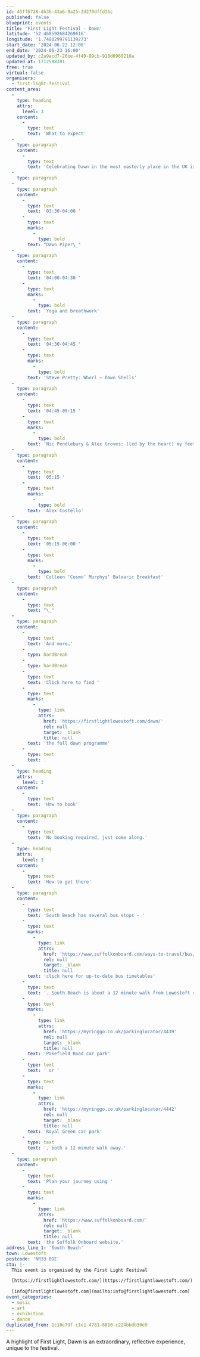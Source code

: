 ```yaml
---
id: 45ff6728-db36-43a6-9a25-2d270dffd35c
published: false
blueprint: events
title: 'First Light Festival - Dawn'
latitude: '52.468592684269616'
longitude: '1.7480299791139273'
start_date: '2024-06-22 12:00'
end_date: '2024-06-23 16:00'
updated_by: c2a9acd7-26be-4f49-89cb-918d0960210a
updated_at: 1712588391
free: true
virtual: false
organisers:
  - first-light-festival
content_area:
  -
    type: heading
    attrs:
      level: 3
    content:
      -
        type: text
        text: 'What to expect'
  -
    type: paragraph
    content:
      -
        type: text
        text: 'Celebrating Dawn in the most easterly place in the UK is special to First Light Festival. Join us as the first light of day gleams through the twilight – salute the sun with daybreak yoga, zone into our new music commissions and be part of our first Balearic Breakfast music and feasting experience. Breath in the sea air – it’s a brand new day!'
  -
    type: paragraph
  -
    type: paragraph
    content:
      -
        type: text
        text: '03:30-04:00 '
      -
        type: text
        marks:
          -
            type: bold
        text: "Dawn Piper\_"
  -
    type: paragraph
    content:
      -
        type: text
        text: '04:00-04:30 '
      -
        type: text
        marks:
          -
            type: bold
        text: 'Yoga and breathwork'
  -
    type: paragraph
    content:
      -
        type: text
        text: '04:30-04:45 '
      -
        type: text
        marks:
          -
            type: bold
        text: 'Steve Pretty: Whorl – Dawn Shells'
  -
    type: paragraph
    content:
      -
        type: text
        text: '04:45-05:15 '
      -
        type: text
        marks:
          -
            type: bold
        text: 'Nic Pendlebury & Alex Groves: (led by the heart) my feet will follow'
  -
    type: paragraph
    content:
      -
        type: text
        text: '05:15 '
      -
        type: text
        marks:
          -
            type: bold
        text: 'Alex Costello'
  -
    type: paragraph
    content:
      -
        type: text
        text: '05:15-06:00 '
      -
        type: text
        marks:
          -
            type: bold
        text: 'Colleen ‘Cosmo’ Murphys’ Balearic Breakfast'
  -
    type: paragraph
    content:
      -
        type: text
        text: "\_"
  -
    type: paragraph
    content:
      -
        type: text
        text: 'And more…'
      -
        type: hardBreak
      -
        type: hardBreak
      -
        type: text
        text: 'Click here to find '
      -
        type: text
        marks:
          -
            type: link
            attrs:
              href: 'https://firstlightlowestoft.com/dawn/'
              rel: null
              target: _blank
              title: null
        text: 'the full dawn programme'
      -
        type: text
        text: .
  -
    type: heading
    attrs:
      level: 3
    content:
      -
        type: text
        text: 'How to book'
  -
    type: paragraph
    content:
      -
        type: text
        text: 'No booking required, just come along.'
  -
    type: heading
    attrs:
      level: 3
    content:
      -
        type: text
        text: 'How to get there'
  -
    type: paragraph
    content:
      -
        type: text
        text: 'South Beach has several bus stops - '
      -
        type: text
        marks:
          -
            type: link
            attrs:
              href: 'https://www.suffolkonboard.com/ways-to-travel/bus/bus-timetables/?s-timetable=lowestoft'
              rel: null
              target: _blank
              title: null
        text: 'click here for up-to-date bus timetables'
      -
        type: text
        text: '. South Beach is about a 12 minute walk from Lowestoft rail station. The nearest car park is '
      -
        type: text
        marks:
          -
            type: link
            attrs:
              href: 'https://myringgo.co.uk/parkinglocator/4439'
              rel: null
              target: _blank
              title: null
        text: 'Pakefield Road car park'
      -
        type: text
        text: ' or '
      -
        type: text
        marks:
          -
            type: link
            attrs:
              href: 'https://myringgo.co.uk/parkinglocator/4442'
              rel: null
              target: _blank
              title: null
        text: 'Royal Green car park'
      -
        type: text
        text: ', both a 12 minute walk away.'
  -
    type: paragraph
    content:
      -
        type: text
        text: 'Plan your journey using '
      -
        type: text
        marks:
          -
            type: link
            attrs:
              href: 'https://www.suffolkonboard.com/'
              rel: null
              target: _blank
              title: null
        text: 'the Suffolk Onboard website.'
address_line_1: 'South Beach'
town: Lowestoft
postcode: 'NR33 0DE'
cta: |-
  This event is organised by the First Light Festival

  [https://firstlightlowestoft.com/](https://firstlightlowestoft.com/)

  [info@firstlightlowestoft.com](mailto:info@firstlightlowestoft.com)
event_categories:
  - music
  - art
  - exhibition
  - dance
duplicated_from: 1c10c79f-c1e1-4781-8810-c224bbdb30e9
---
```

A highlight of First Light, Dawn is an extraordinary, reflective experience, unique to the festival.